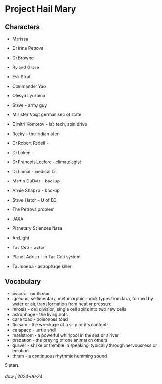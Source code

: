 # Project Hail Mary

## Characters

* Marissa
* Dr Irina Petrova
* Dr Browne
* Ryland Grace
* Eva Strat
* Commander Yao
* Olesya Ilyukhina
* Steve - army guy
* Minister Voigt german sec of state
* Dimitri Komorov - lab tech, spin drive
* Rocky - the Iridian alien
* Dr Robert Redell - 
* Dr Loken - 
* Dr Francois Leclerc - climatologist
* Dr Lamai - medical Dr
* Martin DuBois - backup
* Annie Shapiro - backup
* Steve Hatch - U of BC

* The Petrova problem
* JAXA
* Planetary Sciences Nasa
* ArcLight
* Tau Ceti - a star
* Planet Adrian - in Tau Ceti system
* Taumoeba - astrophage killer

## Vocabulary

* polaris - north star
* igneous, sedimentary, metamorphic - rock types from lava, formed by water or air, transformation from heat or pressure
* mitosis - cell division; single cell splits into two new cells
* astrophage - the living dots
* cane toad - poisonous toad
* flotsam - the wreckage of a ship or it's contents
* carapace - turtle shell
* maelstrom - a powerful whirlpool in the sea or a river
* predation - the preying of one animal on others
* quaver - shake or tremble in speaking, typically through nervousness or emotion
* thrum - a continuous rhythmic humming sound

5 stars

###### dpw | 2024-06-24
